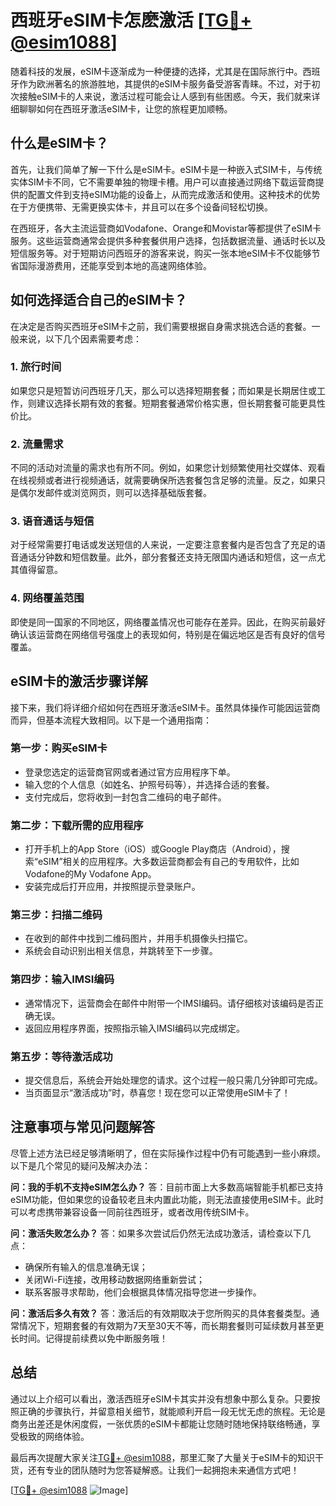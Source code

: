 # 西班牙eSIM卡怎麽激活 [[TG💪+ @esim1088](https://t.me/s/esim1088)]

随着科技的发展，eSIM卡逐渐成为一种便捷的选择，尤其是在国际旅行中。西班牙作为欧洲著名的旅游胜地，其提供的eSIM卡服务备受游客青睐。不过，对于初次接触eSIM卡的人来说，激活过程可能会让人感到有些困惑。今天，我们就来详细聊聊如何在西班牙激活eSIM卡，让您的旅程更加顺畅。

## 什么是eSIM卡？

首先，让我们简单了解一下什么是eSIM卡。eSIM卡是一种嵌入式SIM卡，与传统实体SIM卡不同，它不需要单独的物理卡槽。用户可以直接通过网络下载运营商提供的配置文件到支持eSIM功能的设备上，从而完成激活和使用。这种技术的优势在于方便携带、无需更换实体卡，并且可以在多个设备间轻松切换。

在西班牙，各大主流运营商如Vodafone、Orange和Movistar等都提供了eSIM卡服务。这些运营商通常会提供多种套餐供用户选择，包括数据流量、通话时长以及短信服务等。对于短期访问西班牙的游客来说，购买一张本地eSIM卡不仅能够节省国际漫游费用，还能享受到本地的高速网络体验。

## 如何选择适合自己的eSIM卡？

在决定是否购买西班牙eSIM卡之前，我们需要根据自身需求挑选合适的套餐。一般来说，以下几个因素需要考虑：

### 1. **旅行时间**
   如果您只是短暂访问西班牙几天，那么可以选择短期套餐；而如果是长期居住或工作，则建议选择长期有效的套餐。短期套餐通常价格实惠，但长期套餐可能更具性价比。

### 2. **流量需求**
   不同的活动对流量的需求也有所不同。例如，如果您计划频繁使用社交媒体、观看在线视频或者进行视频通话，就需要确保所选套餐包含足够的流量。反之，如果只是偶尔发邮件或浏览网页，则可以选择基础版套餐。

### 3. **语音通话与短信**
   对于经常需要打电话或发送短信的人来说，一定要注意套餐内是否包含了充足的语音通话分钟数和短信数量。此外，部分套餐还支持无限国内通话和短信，这一点尤其值得留意。

### 4. **网络覆盖范围**
   即使是同一国家的不同地区，网络覆盖情况也可能存在差异。因此，在购买前最好确认该运营商在网络信号强度上的表现如何，特别是在偏远地区是否有良好的信号覆盖。

## eSIM卡的激活步骤详解

接下来，我们将详细介绍如何在西班牙激活eSIM卡。虽然具体操作可能因运营商而异，但基本流程大致相同。以下是一个通用指南：

### 第一步：购买eSIM卡
   - 登录您选定的运营商官网或者通过官方应用程序下单。
   - 输入您的个人信息（如姓名、护照号码等），并选择合适的套餐。
   - 支付完成后，您将收到一封包含二维码的电子邮件。

### 第二步：下载所需的应用程序
   - 打开手机上的App Store（iOS）或Google Play商店（Android），搜索“eSIM”相关的应用程序。大多数运营商都会有自己的专用软件，比如Vodafone的My Vodafone App。
   - 安装完成后打开应用，并按照提示登录账户。

### 第三步：扫描二维码
   - 在收到的邮件中找到二维码图片，并用手机摄像头扫描它。
   - 系统会自动识别出相关信息，并跳转至下一步骤。

### 第四步：输入IMSI编码
   - 通常情况下，运营商会在邮件中附带一个IMSI编码。请仔细核对该编码是否正确无误。
   - 返回应用程序界面，按照指示输入IMSI编码以完成绑定。

### 第五步：等待激活成功
   - 提交信息后，系统会开始处理您的请求。这个过程一般只需几分钟即可完成。
   - 当页面显示“激活成功”时，恭喜您！现在您可以正常使用eSIM卡了！

## 注意事项与常见问题解答

尽管上述方法已经足够清晰明了，但在实际操作过程中仍有可能遇到一些小麻烦。以下是几个常见的疑问及解决办法：

**问：我的手机不支持eSIM怎么办？**
答：目前市面上大多数高端智能手机都已支持eSIM功能，但如果您的设备较老且未内置此功能，则无法直接使用eSIM卡。此时可以考虑携带兼容设备一同前往西班牙，或者改用传统SIM卡。

**问：激活失败怎么办？**
答：如果多次尝试后仍然无法成功激活，请检查以下几点：
   - 确保所有输入的信息准确无误；
   - 关闭Wi-Fi连接，改用移动数据网络重新尝试；
   - 联系客服寻求帮助，他们会根据具体情况指导您进一步操作。

**问：激活后多久有效？**
答：激活后的有效期取决于您所购买的具体套餐类型。通常情况下，短期套餐的有效期为7天至30天不等，而长期套餐则可延续数月甚至更长时间。记得提前续费以免中断服务哦！

## 总结

通过以上介绍可以看出，激活西班牙eSIM卡其实并没有想象中那么复杂。只要按照正确的步骤执行，并留意相关细节，就能顺利开启一段无忧无虑的旅程。无论是商务出差还是休闲度假，一张优质的eSIM卡都能让您随时随地保持联络畅通，享受极致的网络体验。

最后再次提醒大家关注[TG💪+ @esim1088](https://t.me/s/esim1088)，那里汇聚了大量关于eSIM卡的知识干货，还有专业的团队随时为您答疑解惑。让我们一起拥抱未来通信方式吧！

[[TG💪+ @esim1088](https://t.me/s/esim1088) ![Image](https://i.postimg.cc/4NQfJmqS/Snipaste-2025-05-13-00-14-12.png)]